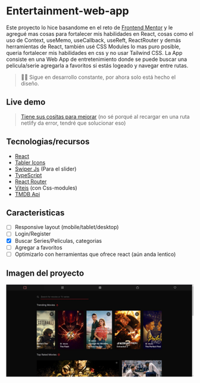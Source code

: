 # Entertainment-web-app

Este proyecto lo hice basandome en el reto de [Frontend Mentor](https://www.frontendmentor.io/challenges/entertainment-web-app-J-UhgAW1X) y le agregué mas cosas para fortalecer mis habilidades en React, cosas como el uso de Context, useMemo, useCallback, useReft, ReactRouter y demás herramientas de React, también usé CSS Modules lo mas puro posible, queria fortalecer mis habilidades en css y no usar Tailwind CSS. La App consiste en una Web App de entretenimiento donde se puede buscar una pelicula/serie agregarla a favoritos si estás logeado y navegar entre rutas.
> 👷‍♂️ Sigue en desarrollo constante, por ahora solo está hecho el diseño.
> 

## Live demo

> [Tiene sus cositas para mejorar](https://euphonious-chaja-5dcb0d.netlify.app/) (no sé porqué al recargar en una ruta netlify da error, tendré que solucionar eso)
> 

## **Tecnologias/recursos**

- [React](https://react.dev/)
- [Tabler Icons](https://tabler-icons.io/)
- [Swiper Js](https://swiperjs.com/) (Para el slider)
- [TypeScript](https://www.typescriptlang.org/)
- [React Router](https://reactrouter.com/en/main)
- [Vitejs](https://vitejs.dev/) (con Css-modules)
- [TMDB Api](https://developer.themoviedb.org/docs)

## Caracteristicas

- [ ]  Responsive layout (mobile/tablet/desktop)
- [ ]  Login/Register
- [x]  Buscar Series/Peliculas, categorias
- [ ]  Agregar a favoritos
- [ ]  Optimizarlo con herramientas que ofrece react (aún anda lentico)

## Imagen del proyecto

![project image](./docs/project-image.JPG)
